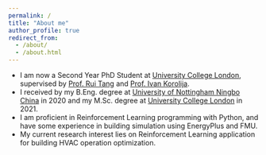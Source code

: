 ```yaml
---
permalink: /
title: "About me"
author_profile: true
redirect_from: 
  - /about/
  - /about.html
---
```


* I am now a Second Year PhD Student at [University College London](https://www.ucl.ac.uk/), supervised by [Prof. Rui Tang](https://profiles.ucl.ac.uk/82724) and [Prof. Ivan Korolija](https://profiles.ucl.ac.uk/56036).
* I received by my B.Eng. degree at [University of Nottingham Ningbo China](https://www.nottingham.edu.cn/en/index.aspx) in 2020 and my M.Sc. degree at [University College London](https://www.ucl.ac.uk/) in 2021.
* I am proficient in Reinforcement Learning programming with Python, and have some experience in building simulation using EnergyPlus and FMU.
* My current research interest lies on Reinforcement Learning application for building HVAC operation optimization.
